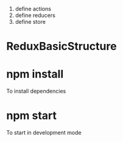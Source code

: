 
1. define actions
2. define reducers
3. define store



# ReduxBasicStructure

# npm install

To install dependencies 

# npm start

To start in development mode
